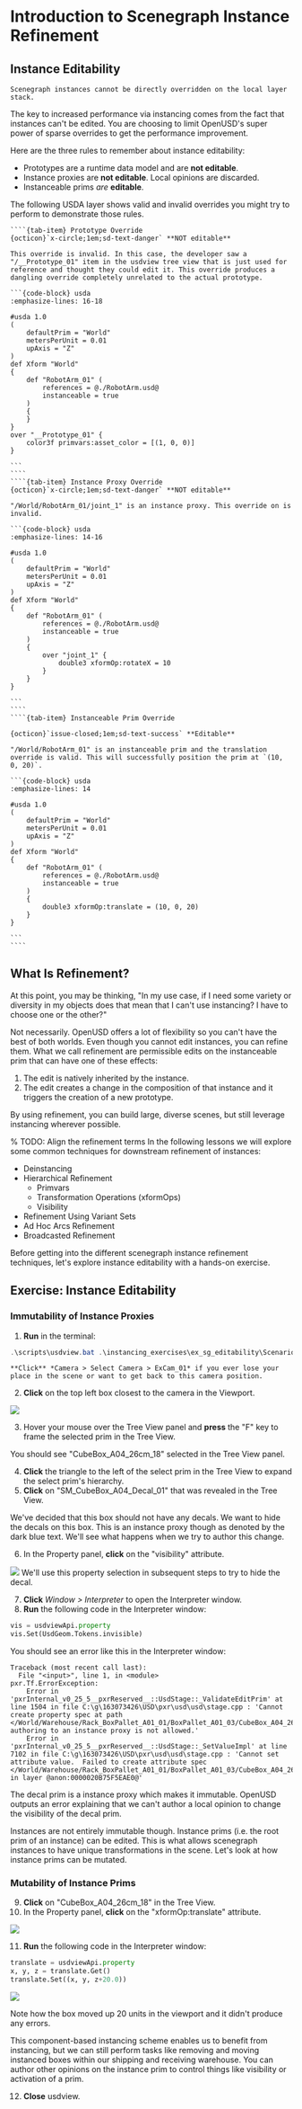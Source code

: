# Introduction to Scenegraph Instance Refinement

## Instance Editability

```{figure} ../../images/asset-modularity-instancing/instance-editability.mp4
Scenegraph instances cannot be directly overridden on the local layer stack.
```

The key to increased performance via instancing comes from the fact that instances can't be edited. You are choosing to limit OpenUSD's super power of sparse overrides to get the performance improvement.

Here are the three rules to remember about instance editability:
* Prototypes are a runtime data model and are **not editable**.​
* Instance proxies are **not editable**. Local opinions are discarded.​
* Instanceable prims *are* **editable**.

The following USDA layer shows valid and invalid overrides you might try to perform to demonstrate those rules.

`````{tab-set}
````{tab-item} Prototype Override
{octicon}`x-circle;1em;sd-text-danger` **NOT editable**

This override is invalid. In this case, the developer saw a "/__Prototype_01" item in the usdview tree view that is just used for reference and thought they could edit it. This override produces a dangling override completely unrelated to the actual prototype.

```{code-block} usda
:emphasize-lines: 16-18

#usda 1.0
(
    defaultPrim = "World"
    metersPerUnit = 0.01    
    upAxis = "Z"
)
def Xform "World"
{
    def "RobotArm_01" (
        references = @./RobotArm.usd@
        instanceable = true
    )
    {
    }
}
over "__Prototype_01" {
    color3f primvars:asset_color = [(1, 0, 0)]
}

```
````
````{tab-item} Instance Proxy Override
{octicon}`x-circle;1em;sd-text-danger` **NOT editable**

"/World/RobotArm_01/joint_1" is an instance proxy. This override on is invalid.

```{code-block} usda
:emphasize-lines: 14-16

#usda 1.0
(
    defaultPrim = "World"
    metersPerUnit = 0.01    
    upAxis = "Z"
)
def Xform "World"
{
    def "RobotArm_01" (
        references = @./RobotArm.usd@
        instanceable = true
    )
    {       
        over "joint_1" {
            double3 xformOp:rotateX = 10        
        }
    }
}

```
````
````{tab-item} Instanceable Prim Override

{octicon}`issue-closed;1em;sd-text-success` **Editable**

"/World/RobotArm_01" is an instanceable prim and the translation override is valid. This will successfully position the prim at `(10, 0, 20)`.

```{code-block} usda
:emphasize-lines: 14

#usda 1.0
(
    defaultPrim = "World"
    metersPerUnit = 0.01    
    upAxis = "Z"
)
def Xform "World"
{
    def "RobotArm_01" (
        references = @./RobotArm.usd@
        instanceable = true
    )
    {
        double3 xformOp:translate = (10, 0, 20)        
    }
}

```
````
`````

## What Is Refinement?

At this point, you may be thinking, "In my use case, if I need some variety or diversity in my objects does that mean that I can't use instancing? I have to choose one or the other?"

Not necessarily. OpenUSD offers a lot of flexibility so you can't have the best of both worlds. Even though you cannot edit instances, you can refine them. What we call refinement are permissible edits on the instanceable prim that can have one of these effects:
1. The edit is natively inherited by the instance.
2. The edit creates a change in the composition of that instance and it triggers the creation of a new prototype.

By using refinement, you can build large, diverse scenes, but still leverage instancing wherever possible.

% TODO: Align the refinement terms
In the following lessons we will explore some common techniques for downstream refinement of instances:
* Deinstancing
* Hierarchical Refinement
    * Primvars
    * Transformation Operations (xformOps)
    * Visibility
* Refinement Using Variant Sets
* Ad Hoc Arcs Refinement
* Broadcasted Refinement

Before getting into the different scenegraph instance refinement techniques, let's explore instance editability with a hands-on exercise.

## Exercise: Instance Editability

### Immutability of Instance Proxies

1. **Run** in the terminal:
```powershell
.\scripts\usdview.bat .\instancing_exercises\ex_sg_editability\Scenario.usd --camera ExCam_01
```

```{tip}
**Click** *Camera > Select Camera > ExCam_01* if you ever lose your place in the scene or want to get back to this camera position.
```

2. **Click** on the top left box closest to the camera in the Viewport.

![](../../images/asset-modularity-instancing//top-left-box-closeup.png)

3. Hover your mouse over the Tree View panel and **press** the "F" key to frame the selected prim in the Tree View.

You should see "CubeBox_A04_26cm_18" selected in the Tree View panel.

4. **Click** the triangle to the left of the select prim in the Tree View to expand the select prim's hierarchy.
5. **Click** on "SM_CubeBox_A04_Decal_01" that was revealed in the Tree View.

We've decided that this box should not have any decals. We want to hide the decals on this box. This is an instance proxy though as denoted by the dark blue text. We'll see what happens when we try to author this change.

6. In the Property panel, **click** on the "visibility" attribute.

![](../../images/asset-modularity-instancing//select-vis.png)
We'll use this property selection in subsequent steps to try to hide the decal.

7. **Click** *Window > Interpreter* to open the Interpreter window.
8. **Run** the following code in the Interpreter window:
```python
vis = usdviewApi.property
vis.Set(UsdGeom.Tokens.invisible)
```

You should see an error like this in the Interpreter window:

```shell
Traceback (most recent call last):
  File "<input>", line 1, in <module>
pxr.Tf.ErrorException: 
	Error in 'pxrInternal_v0_25_5__pxrReserved__::UsdStage::_ValidateEditPrim' at line 1504 in file C:\g\163073426\USD\pxr\usd\usd\stage.cpp : 'Cannot create property spec at path </World/Warehouse/Rack_BoxPallet_A01_01/BoxPallet_A01_03/CubeBox_A04_26cm_18/SM_CubeBox_A04_Decal_01>; authoring to an instance proxy is not allowed.'
	Error in 'pxrInternal_v0_25_5__pxrReserved__::UsdStage::_SetValueImpl' at line 7102 in file C:\g\163073426\USD\pxr\usd\usd\stage.cpp : 'Cannot set attribute value.  Failed to create attribute spec </World/Warehouse/Rack_BoxPallet_A01_01/BoxPallet_A01_03/CubeBox_A04_26cm_18/SM_CubeBox_A04_Decal_01.visibility> in layer @anon:0000020B75F5EAE0@'
```

The decal prim is a instance proxy which makes it immutable. OpenUSD outputs an error explaining that we can't author a local opinion to change the visibility of the decal prim.

Instances are not entirely immutable though. Instance prims (i.e. the root prim of an instance) can be edited. This is what allows scenegraph instances to have unique transformations in the scene. Let's look at how instance prims can be mutated.

### Mutability of Instance Prims

9. **Click** on "CubeBox_A04_26cm_18" in the Tree View.
10. In the Property panel, **click** on the "xformOp:translate" attribute.

![](../../images/asset-modularity-instancing//select-translate.png)

11. **Run** the following code in the Interpreter window:
```python
translate = usdviewApi.property
x, y, z = translate.Get()
translate.Set((x, y, z+20.0))
```

![](../../images/asset-modularity-instancing//instance-prim-tranlsation.png)

Note how the box moved up 20 units in the viewport and it didn't produce any errors.

This component-based instancing scheme enables us to benefit from instancing, but we can still perform tasks like removing and moving instanced boxes within our shipping and receiving warehouse. You can author other opinions on the instance prim to control things like visibility or activation of a prim.

12. **Close** usdview.


